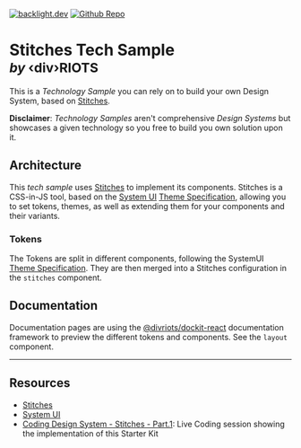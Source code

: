 [![backlight.dev](https://img.shields.io/badge/Open%20in-Backlight.dev%20editor-%23f8c307)](https://backlight.dev/review/oDcLTC4uuKc9dEF5lbrz)
[![Github Repo](https://img.shields.io/github/last-commit/divriots/starter-stitches)](https://github.com/divriots/starter-stitches)

# Stitches Tech Sample <br/><small>_by_ ‹div›RIOTS</small>

This is a _Technology Sample_ you can rely on to build your own Design System, based on [Stitches](https://stitches.dev/).

**Disclaimer**: _Technology Samples_ aren't comprehensive _Design Systems_ but showcases a given technology so you free to build you own solution upon it.

## Architecture

This _tech sample_ uses [Stitches](https://stitches.dev/) to implement its components. Stitches is a CSS-in-JS tool, based on the [System UI](https://system-ui.com/) [Theme Specification](https://system-ui.com/theme), allowing you to set tokens, themes, as well as extending them for your components and their variants.

### Tokens

The Tokens are split in different components, following the SystemUI [Theme Specification](https://system-ui.com/theme). They are then merged into a Stitches configuration in the `stitches` component.

## Documentation

Documentation pages are using the [@divriots/dockit-react](https://github.com/divriots/dockit-react) documentation framework to preview the different tokens and components. See the `layout` component.

---

## Resources

- [Stitches](https://stitches.dev/)
- [System UI](https://system-ui.com/)
- [Coding Design System - Stitches - Part.1](https://youtu.be/Skwuw6-C1SE): Live Coding session showing the implementation of this Starter Kit
